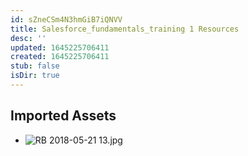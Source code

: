 ```yaml
---
id: sZneCSm4N3hmGiB7iQNVV
title: Salesforce_fundamentals_training 1 Resources
desc: ''
updated: 1645225706411
created: 1645225706411
stub: false
isDir: true
---
```

## Imported Assets
- ![RB 2018-05-21 13.jpg](/assets/rb-2018-05-21-13.jpg)
